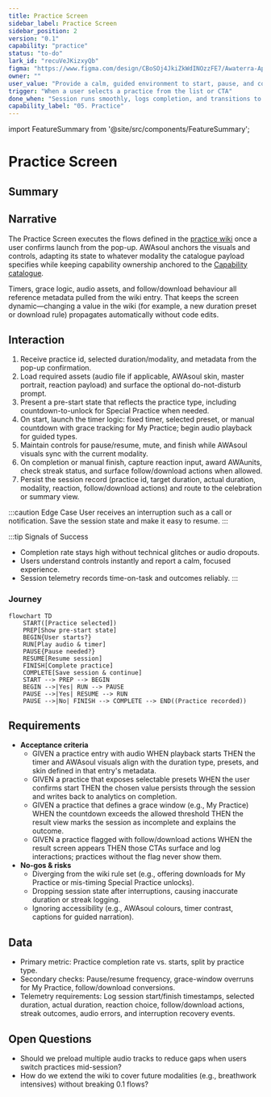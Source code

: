 ```yaml
---
title: Practice Screen
sidebar_label: Practice Screen
sidebar_position: 2
version: "0.1"
capability: "practice"
status: "to-do"
lark_id: "recuVeJKizxyQb"
figma: "https://www.figma.com/design/CBoSOj4JkiZkWdINOzzFE7/Awaterra-App-UIUX?node-id=48-25"
owner: ""
user_value: "Provide a calm, guided environment to start, pause, and complete a practice"
trigger: "When a user selects a practice from the list or CTA"
done_when: "Session runs smoothly, logs completion, and transitions to the celebration flow"
capability_label: "05. Practice"
---
```


import FeatureSummary from '@site/src/components/FeatureSummary';

# Practice Screen

## Summary

<FeatureSummary />

## Narrative
The Practice Screen executes the flows defined in the [practice wiki](/docs/wiki/practices/) once a user confirms launch from the pop-up. AWAsoul anchors the visuals and controls, adapting its state to whatever modality the catalogue payload specifies while keeping capability ownership anchored to the [Capability catalogue](/docs/wiki/capabilities/).

Timers, grace logic, audio assets, and follow/download behaviour all reference metadata pulled from the wiki entry. That keeps the screen dynamic—changing a value in the wiki (for example, a new duration preset or download rule) propagates automatically without code edits.

## Interaction
1. Receive practice id, selected duration/modality, and metadata from the pop-up confirmation.
2. Load required assets (audio file if applicable, AWAsoul skin, master portrait, reaction payload) and surface the optional do-not-disturb prompt.
3. Present a pre-start state that reflects the practice type, including countdown-to-unlock for Special Practice when needed.
4. On start, launch the timer logic: fixed timer, selected preset, or manual countdown with grace tracking for My Practice; begin audio playback for guided types.
5. Maintain controls for pause/resume, mute, and finish while AWAsoul visuals sync with the current modality.
6. On completion or manual finish, capture reaction input, award AWAunits, check streak status, and surface follow/download actions when allowed.
7. Persist the session record (practice id, target duration, actual duration, modality, reaction, follow/download actions) and route to the celebration or summary view.

:::caution Edge Case
User receives an interruption such as a call or notification. Save the session state and make it easy to resume.
:::

:::tip Signals of Success
- Completion rate stays high without technical glitches or audio dropouts.
- Users understand controls instantly and report a calm, focused experience.
- Session telemetry records time-on-task and outcomes reliably.
:::

### Journey

```mermaid
flowchart TD
    START([Practice selected])
    PREP[Show pre-start state]
    BEGIN{User starts?}
    RUN[Play audio & timer]
    PAUSE{Pause needed?}
    RESUME[Resume session]
    FINISH[Complete practice]
    COMPLETE[Save session & continue]
    START --> PREP --> BEGIN
    BEGIN -->|Yes| RUN --> PAUSE
    PAUSE -->|Yes| RESUME --> RUN
    PAUSE -->|No| FINISH --> COMPLETE --> END((Practice recorded))
```

## Requirements
- **Acceptance criteria**
  - GIVEN a practice entry with audio WHEN playback starts THEN the timer and AWAsoul visuals align with the duration type, presets, and skin defined in that entry's metadata.
  - GIVEN a practice that exposes selectable presets WHEN the user confirms start THEN the chosen value persists through the session and writes back to analytics on completion.
  - GIVEN a practice that defines a grace window (e.g., My Practice) WHEN the countdown exceeds the allowed threshold THEN the result view marks the session as incomplete and explains the outcome.
  - GIVEN a practice flagged with follow/download actions WHEN the result screen appears THEN those CTAs surface and log interactions; practices without the flag never show them.
- **No-gos & risks**
  - Diverging from the wiki rule set (e.g., offering downloads for My Practice or mis-timing Special Practice unlocks).
  - Dropping session state after interruptions, causing inaccurate duration or streak logging.
  - Ignoring accessibility (e.g., AWAsoul colours, timer contrast, captions for guided narration).

## Data
- Primary metric: Practice completion rate vs. starts, split by practice type.
- Secondary checks: Pause/resume frequency, grace-window overruns for My Practice, follow/download conversions.
- Telemetry requirements: Log session start/finish timestamps, selected duration, actual duration, reaction choice, follow/download actions, streak outcomes, audio errors, and interruption recovery events.

## Open Questions
- Should we preload multiple audio tracks to reduce gaps when users switch practices mid-session?
- How do we extend the wiki to cover future modalities (e.g., breathwork intensives) without breaking 0.1 flows?
